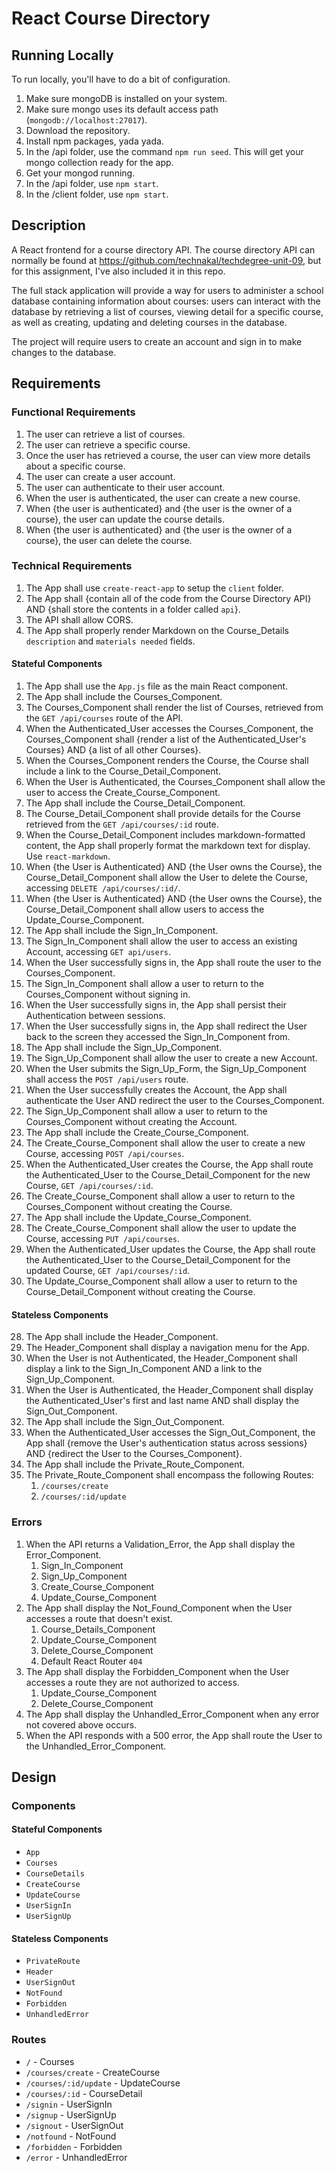 # React Course Directory

## Running Locally

To run locally, you'll have to do a bit of configuration.

1. Make sure mongoDB is installed on your system.
2. Make sure mongo uses its default access path (`mongodb://localhost:27017`).
3. Download the repository.
4. Install npm packages, yada yada.
5. In the /api folder, use the command `npm run seed`. This will get your mongo collection ready for the app.
6. Get your mongod running.
7. In the /api folder, use `npm start`.
8. In the /client folder, use `npm start`.

## Description

A React frontend for a course directory API. The course directory API can normally be found at https://github.com/technakal/techdegree-unit-09, but for this assignment, I've also included it in this repo.

The full stack application will provide a way for users to administer a school database containing information about courses: users can interact with the database by retrieving a list of courses, viewing detail for a specific course, as well as creating, updating and deleting courses in the database.

The project will require users to create an account and sign in to make changes to the database.

## Requirements

### Functional Requirements

1. The user can retrieve a list of courses.
2. The user can retrieve a specific course.
3. Once the user has retrieved a course, the user can view more details about a specific course.
4. The user can create a user account.
5. The user can authenticate to their user account.
6. When the user is authenticated, the user can create a new course.
7. When {the user is authenticated} and {the user is the owner of a course}, the user can update the course details.
8. When {the user is authenticated} and {the user is the owner of a course}, the user can delete the course.

### Technical Requirements

1. The App shall use `create-react-app` to setup the `client` folder.
2. The App shall {contain all of the code from the Course Directory API} AND {shall store the contents in a folder called `api`}.
3. The API shall allow CORS.
4. The App shall properly render Markdown on the Course_Details `description` and `materials needed` fields.

#### Stateful Components

1. The App shall use the `App.js` file as the main React component.
2. The App shall include the Courses_Component.
3. The Courses_Component shall render the list of Courses, retrieved from the `GET /api/courses` route of the API.
4. When the Authenticated_User accesses the Courses_Component, the Courses_Component shall {render a list of the Authenticated_User's Courses} AND {a list of all other Courses}.
5. When the Courses_Component renders the Course, the Course shall include a link to the Course_Detail_Component.
6. When the User is Authenticated, the Courses_Component shall allow the user to access the Create_Course_Component.
7. The App shall include the Course_Detail_Component.
8. The Course_Detail_Component shall provide details for the Course retrieved from the `GET /api/courses/:id` route.
9. When the Course_Detail_Component includes markdown-formatted content, the App shall properly format the markdown text for display. Use `react-markdown`.
10. When {the User is Authenticated} AND {the User owns the Course}, the Course_Detail_Component shall allow the User to delete the Course, accessing `DELETE /api/courses/:id/`.
11. When {the User is Authenticated} AND {the User owns the Course}, the Course_Detail_Component shall allow users to access the Update_Course_Component.
12. The App shall include the Sign_In_Component.
13. The Sign_In_Component shall allow the user to access an existing Account, accessing `GET api/users`.
14. When the User successfully signs in, the App shall route the user to the Courses_Component.
15. The Sign_In_Component shall allow a user to return to the Courses_Component without signing in.
16. When the User successfully signs in, the App shall persist their Authentication between sessions.
17. When the User successfully signs in, the App shall redirect the User back to the screen they accessed the Sign_In_Component from.
18. The App shall include the Sign_Up_Component.
19. The Sign_Up_Component shall allow the user to create a new Account.
20. When the User submits the Sign_Up_Form, the Sign_Up_Component shall access the `POST /api/users` route.
21. When the User successfully creates the Account, the App shall authenticate the User AND redirect the user to the Courses_Component.
22. The Sign_Up_Component shall allow a user to return to the Courses_Component without creating the Account.
23. The App shall include the Create_Course_Component.
24. The Create_Course_Component shall allow the user to create a new Course, accessing `POST /api/courses`.
25. When the Authenticated_User creates the Course, the App shall route the Authenticated_User to the Course_Detail_Component for the new Course, `GET /api/courses/:id`.
26. The Create_Course_Component shall allow a user to return to the Courses_Component without creating the Course.
27. The App shall include the Update_Course_Component.
28. The Create_Course_Component shall allow the user to update the Course, accessing `PUT /api/courses`.
29. When the Authenticated_User updates the Course, the App shall route the Authenticated_User to the Course_Detail_Component for the updated Course, `GET /api/courses/:id`.
30. The Update_Course_Component shall allow a user to return to the Course_Detail_Component without creating the Course.

#### Stateless Components

28. The App shall include the Header_Component.
29. The Header_Component shall display a navigation menu for the App.
30. When the User is not Authenticated, the Header_Component shall display a link to the Sign_In_Component AND a link to the Sign_Up_Component.
31. When the User is Authenticated, the Header_Component shall display the Authenticated_User's first and last name AND shall display the Sign_Out_Component.
32. The App shall include the Sign_Out_Component.
33. When the Authenticated_User accesses the Sign_Out_Component, the App shall {remove the User's authentication status across sessions} AND {redirect the User to the Courses_Component}.
34. The App shall include the Private_Route_Component.
35. The Private_Route_Component shall encompass the following Routes:
    1. `/courses/create`
    2. `/courses/:id/update`

### Errors

1. When the API returns a Validation_Error, the App shall display the Error_Component.
   1. Sign_In_Component
   2. Sign_Up_Component
   3. Create_Course_Component
   4. Update_Course_Component
2. The App shall display the Not_Found_Component when the User accesses a route that doesn't exist.
   1. Course_Details_Component
   2. Update_Course_Component
   3. Delete_Course_Component
   4. Default React Router `404`
3. The App shall display the Forbidden_Component when the User accesses a route they are not authorized to access.
   1. Update_Course_Component
   2. Delete_Course_Component
4. The App shall display the Unhandled_Error_Component when any error not covered above occurs.
5. When the API responds with a 500 error, the App shall route the User to the Unhandled_Error_Component.

## Design

### Components

#### Stateful Components

- `App`
- `Courses`
- `CourseDetails`
- `CreateCourse`
- `UpdateCourse`
- `UserSignIn`
- `UserSignUp`

#### Stateless Components

- `PrivateRoute`
- `Header`
- `UserSignOut`
- `NotFound`
- `Forbidden`
- `UnhandledError`

### Routes

- `/` - Courses
- `/courses/create` - CreateCourse
- `/courses/:id/update` - UpdateCourse
- `/courses/:id` - CourseDetail
- `/signin` - UserSignIn
- `/signup` - UserSignUp
- `/signout` - UserSignOut
- `/notfound` - NotFound
- `/forbidden` - Forbidden
- `/error` - UnhandledError
